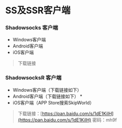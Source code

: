 # SS及SSR客户端

### Shadowsocks 客户端

* Windows客户端
* Android客户端
* iOS客户端

> 下载链接

### ShadowsocksR 客户端

* Windows客户端（下载链接如下）
* Android客户端（下载链接如下）
  * 
* iOS客户端（APP Store搜索SkipWorld）

> 下载链接：[https://pan.baidu.com/s/1dE1KiIH](https://pan.baidu.com/s/1dE1KiIH) 密码：mh9f



